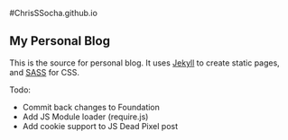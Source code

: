 #ChrisSSocha.github.io
## My Personal Blog

This is the source for personal blog. It uses [Jekyll](http://jekyllrb.com/) to create static pages, and [SASS](http://sass-lang.com/) for CSS.

Todo:

* Commit back changes to Foundation
* Add JS Module loader (require.js)
* Add cookie support to JS Dead Pixel post